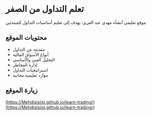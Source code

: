 # تعلم التداول من الصفر

موقع تعليمي أنشأه مهدي عبد العزيز، يهدف إلى تعليم أساسيات التداول للمبتدئين.

## محتويات الموقع

- مقدمة عن التداول
- أنواع الأسواق المالية
- التحليل الفني والأساسي
- إدارة المخاطر
- استراتيجيات التداول
- موارد تعليمية مجانية

## زيارة الموقع

[https://Mehdisisiisi.github.io/learn-trading/](https://Mehdisisiisi.github.io/learn-trading/)
